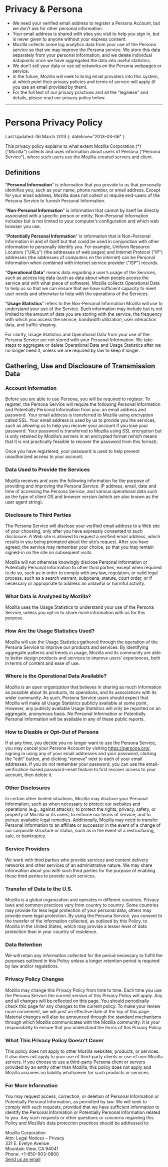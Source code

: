 # Privacy & Persona

* We need your verified email address to register a Persona Account, but we don’t ask for other personal information.
* Your email address is shared with sites you visit to help you sign in, but is never given to anyone without your express consent.
* Mozilla collects some log analytics data from your use of the Persona service so that we may improve the Persona service. We store this data separately from your personal information, and we delete individual datapoints once we have aggregated the data into useful statistics.
* We don’t sell your data or use ad networks on the Persona webpages or service.
* In the future, Mozilla will seek to bring email providers into this system, at which point their privacy policies and terms of service will apply (if you use an email provided by them).
* For the full text of our privacy practices and all the "legalese" and details, please read our privacy policy below.

---------------------------------------

# Persona Privacy Policy

Last Updated: 06 March 2013
{: datetime="2013-03-06" }

This privacy policy explains to what extent Mozilla Corporation (*) ("Mozilla") collects and uses information about users of Persona ("Persona Service"), where such users use the Mozilla-created servers and client.

## Definitions

"**Personal Information**" is information that you provide to us that personally identifies you, such as your name, phone number, or email address. Except for your email address, Mozilla does not collect or require end-users of the Persona Service to furnish Personal Information.

"**Non-Personal Information**" is information that cannot by itself be directly associated with a specific person or entity. Non-Personal Information includes but is not limited to your computer’s configuration and which web browser you use.

"**Potentially Personal Information**" is information that is Non-Personal Information in and of itself but that could be used in conjunction with other information to personally identify you. For example, Uniform Resource Locators ("URLs") (the addresses of web pages) and Internet Protocol ("IP") addresses (the addresses of computers on the internet) can be Personal Information when combined with internet service provider ("ISP") records.

"**Operational Data**" means data regarding a user’s usage of the Services, such as access log data (such as data about when people access the service and with what piece of software). Mozilla collects Operational Data to help us so that we can ensure that we have sufficient capacity to meet user needs and otherwise to help with the operations of the Services.

"**Usage Statistics**" refers to the Non-Personal Information Mozilla will use to understand your use of the Service. Such information may include but is not limited to the amount of data you are storing with the service, the frequency with which you access the service, bandwidth utilization, user interaction data, and traffic shaping.

For clarity, Usage Statistics and Operational Data from your use of the Persona Service are not stored with your Personal Information. We take steps to aggregate or delete Operational Data and Usage Statistics after we no longer need it, unless we are required by law to keep it longer.

## Gathering, Use and Disclosure of Transmission Data

### Account Information

Before you are able to use Persona, you will be required to register. To register, the Persona Service will require the following Personal Information and Potentially Personal Information from you: an email address and password. Your email address is transferred to Mozilla using encryption called SSL. Your email address is used by us to provide you the services, such as allowing us to help you recover your account if you lose your password. Your password is transferred to Mozilla using SSL encryption but is only retained by Mozilla’s servers in an encrypted format (which means that it is not practically feasible to recover the password from this format).

Once you have registered, your password is used to help prevent unauthorized access to your account.

### Data Used to Provide the Services

Mozilla receives and uses the following information for the purpose of providing and improving the Persona Service: IP address, email, date and time of accessing the Persona Service, and various operational data such as the type of client OS and browser version (which are also known as the user agent string).

### Disclosure to Third Parties

The Persona Service will disclose your verified email address to a Web site of your choosing, only after you have expressly consented to such disclosure. A Web site is allowed to request a verified email address, which results in you being prompted about the site’s request. After you have agreed, the service may remember your choice, so that you may remain signed-in on the site on subsequent visits.

Mozilla will not otherwise knowingly disclose Personal Information or Potentially Personal Information to other third parties, except when required to do so, such as in order to comply with any law, regulation, or valid legal process, such as a search warrant, subpoena, statute, court order, or if necessary or appropriate to address an unlawful or harmful activity.

### What Data is Analyzed by Mozilla?

Mozilla uses the Usage Statistics to understand your use of the Persona Service, unless you opt-in to share more information with us for this purpose.

### How Are the Usage Statistics Used?

Mozilla will use the Usage Statistics gathered through the operation of the Persona Service to improve our products and services. By identifying aggregate patterns and trends in usage, Mozilla and its community are able to better design products and services to improve users’ experiences, both in terms of content and ease of use.

### Where is the Operational Data Available?

Mozilla is an open organization that believes in sharing as much information as possible about its products, its operations, and its associations with its wider community. As such, Persona Service users should expect that Mozilla will make all Usage Statistics publicly available at some point. However, any publicly available Usage Statistics will only be reported on an aggregate, anonymous basis. No Personal Information or Potentially Personal Information will be available in any of these public reports.

### How to Disable or Opt-Out of Persona

If at any time, you decide you no longer want to use the Persona Service, you may cancel your Persona Account by visiting https://persona.org/, signing in using any of your email addresses and your password, clicking the "edit" button, and clicking "remove" next to each of your email addresses. If you do not remember your password, you can use the email-verification-based password-reset feature to first recover access to your account, then delete it.

### Other Disclosures

In certain other limited situations, Mozilla may disclose your Personal Information, such as when necessary to protect our websites and operations (e.g., against attacks); to protect the rights, privacy, safety, or property of Mozilla or its users; to enforce our terms of service; and to pursue available legal remedies. Additionally, Mozilla may need to transfer Personal Information to an affiliate or successor in the event of a change of our corporate structure or status, such as in the event of a restructuring, sale, or bankruptcy.

### Service Providers

We work with third parties who provide services and content delivery networks and other services of an administrative nature. We may share information about you with such third parties for the purpose of enabling these third parties to provide such services.

### Transfer of Data to the U.S.

Mozilla is a global organization and operates in different countries. Privacy laws and common practices vary from country to country. Some countries may provide for less legal protection of your personal data; others may provide more legal protection. By using the Persona Service, you consent to the transfer of the information collected, as outlined by this Policy, to Mozilla in the United States, which may provide a lesser level of data protection than in your country of residence.

### Data Retention

We will retain any information collected for the period necessary to fulfill the purposes outlined in this Policy unless a longer retention period is required by law and/or regulations.

### Privacy Policy Changes

Mozilla may change this Privacy Policy from time to time. Each time you use the Persona Service the current version of this Privacy Policy will apply. Any and all changes will be reflected on this page. You should periodically check this page for any changes to the current policy. To make your review more convenient, we will post an effective date at the top of this page. Material changes will also be announced through the standard mechanisms through which Mozilla communicates with the Mozilla community. It is your responsibility to ensure that you understand the terms of this Privacy Policy.

### What This Privacy Policy Doesn’t Cover

This policy does not apply to other Mozilla websites, products, or services. It also does not apply to your use of third-party clients or use of non-Mozilla servers. If you choose to use a third-party Persona client or servers provided by an entity other than Mozilla, this policy does not apply and Mozilla assumes no liability whatsoever for such products or services.

### For More Information

You may request access, correction, or deletion of Personal Information or Potentially Personal Information, as permitted by law. We will seek to comply with such requests, provided that we have sufficient information to identify the Personal Information or Potentially Personal Information related to you. Any such requests or other questions or concerns regarding this Policy and Mozilla’s data protection practices should be addressed to:

Mozilla Corporation<br>
Attn: Legal Notices – Privacy<br>
331 E. Evelyn Avenue<br>
Mountain View, CA 94041<br>
Phone: +1-650-903-0800<br>
[Send us an email](https://www.mozilla.org/en-US/privacy/#contact)
